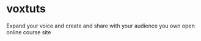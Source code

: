 voxtuts
=======

Expand your voice and create and share with your audience you own open online course site
